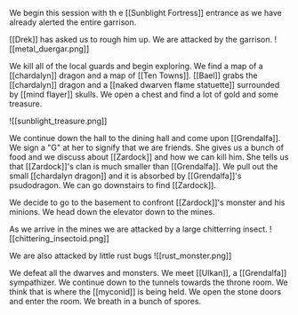 We begin this session with th e [[Sunblight Fortress]] entrance as we have already alerted the entire garrison.

[[Drek]] has asked us to rough him up. We are attacked by the garrison.
![[metal_duergar.png]]

We kill all of the local guards and begin exploring. We find a map of a [[chardalyn]] dragon and a map of [[Ten Towns]]. [[Bael]] grabs the [[chardalyn]] dragon and a [[naked dwarven flame statuette]] surrounded by [[mind flayer]] skulls. We open a chest and find a lot of gold and some treasure.

![[sunblight_treasure.png]]

We continue down the hall to the dining hall and come upon [[Grendalfa]]. We sign a "G" at her to signify that we are friends. She gives us a bunch of food and we discuss about [[Zardock]] and how we can kill him. She tells us that [[Zardock]]'s clan is much smaller than [[Grendalfa]]. We pull out the small [[chardalyn dragon]] and it is absorbed by [[Grendalfa]]'s psudodragon. We can go downstairs to find [[Zardock]]. 

We decide to go to the basement to confront [[Zardock]]'s monster and his minions. We head down the elevator down to the mines.

As we arrive in the mines we are attacked by a large chitterring insect. ![[chittering_insectoid.png]]

We are also attacked by little rust bugs ![[rust_monster.png]]

We defeat all the dwarves and monsters. We meet [[Ulkan]], a [[Grendalfa]] sympathizer. We continue down to the tunnels towards the throne room. We think that is where the [[myconid]] is being held. We open the stone doors and enter the room. We breath in a bunch of spores.
